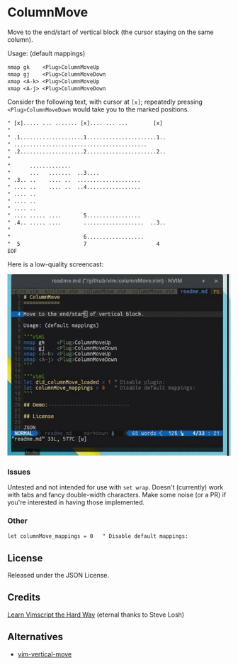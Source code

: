 # ColumnMove

Move to the end/start of vertical block (the cursor staying on the same column).

Usage: (default mappings)

```viml
nmap gk    <Plug>ColumnMoveUp
nmap gj    <Plug>ColumnMoveDown
xmap <A-k> <Plug>ColumnMoveUp
xmap <A-j> <Plug>ColumnMoveDown
```

Consider the following text, with cursor at `[x]`; repeatedly pressing
`<Plug>ColumnMoveDown` would take you to the marked positions.
```viml
" [x]..... ... ....... [x].... ... ...        [x]
"
" .1....................1......................1..
" ..........................................
" .2....................2......................2..
"
"      .............
"      ...   .......  ..3....
" .3.. ..    .... ..  ....................
" .... ..    .... ..  ..4.................
" .... ..
" .... ..
" .... ..
" .... ..... ....       5.................
" .4.. ..... ....       ...................  ..3..
"
"                       6..................
"  5                    7                      4
EOF
```

Here is a low-quality screencast:

![alt text](https://raw.githubusercontent.com/romgrk/columnMove.vim/master/demo.gif "")

### Issues

Untested and not intended for use with `set wrap`.
Doesn't (currently) work with tabs and fancy double-width characters.
Make some noise (or a PR) if you're interested in having those implemented.

### Other

```viml
let columnMove_mappings = 0   " Disable default mappings:
```

## License

Released under the JSON License.

## Credits

[Learn Vimscript the Hard Way](http://learnvimscriptthehardway.stevelosh.com/) (eternal thanks to Steve Losh)


## Alternatives

 - [vim-vertical-move](https://github.com/vim-utils/vim-vertical-move)

